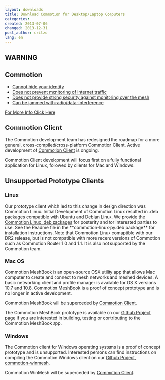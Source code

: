 ```yaml
---
layout: downloads
title: Download Commotion for Desktop/Laptop Computers
categories:
created: 2013-07-06
changed: 2013-12-31
post_author: critzo
lang: en
---
```

<div class="warning-label">
<div class="warning-top">
<h2>WARNING</h2>
</div>

<div class="warning-bottom">
<h2>Commotion</h2>

<ul>
        <li><a href="/understanding-commotions-warning-label#anonymity">Cannot hide your identity</a></li>
        <li><a href="/understanding-commotions-warning-label#internet">Does not prevent monitoring of internet traffic</a></li>
        <li><a href="/understanding-commotions-warning-label#monitoring">Does not provide strong security against monitoring over the mesh</a></li>
        <li><a href="/understanding-commotions-warning-label#jamming">Can be jammed with radio/data-interference</a></li>
</ul>
<a href="/understanding-commotions-warning-label">For More Info Click Here</a></div>
</div>
<h2>Commotion Client</h2>
<p>The Commotion development team has redesigned the roadmap for a more general, cross-compiled/cross-platform Commotion Client. Active development of <a href="https://github.com/opentechinstitute/commotion-client">Commotion Client</a> is ongoing.</p>

<p>Commotion Client development will focus first on a fully functional application for Linux, followed by clients for Mac and Windows.</p>

<h2>Unsupported Prototype Clients</h2>

<h3>Linux</h3>
<p>Our prototype client which led to this change in design direction was Commotion Linux. Initial Development of Commotion Linux resulted in .deb packages compatible with Ubuntu and Debian Linux. We provide the <a href="https://downloads.commotionwireless.net/linux" target="_blank">Commotion Linux .deb packages</a> for posterity and for interested parties to use. See the Readme file in the **commotion-linux-py.deb package** for installation instructions. Note that Commotion Linux comaptible with our DR2 release, but is not compatible with more recent versions of Commotion such as Commotion Router 1.0 and 1.1. It is also not supported by the Commotion team.</p>

<h3>Mac OS</h3>

<p>Commotion MeshBook is an open-source OSX utility app that allows Mac computer to create and connect to mesh networks and meshed devices. A basic networking client and profile manager is available for OS X versions 10.7 and 10.8. Commotion MeshBook is a proof of concept prototype and is no longer in active development.</p>

<p>Commotion MeshBook will be superceded by <a href="https://github.com/opentechinstitute/commotion-client">Commotion Client</a>.</p>

<p>The Commotion MeshBook prototype is available on our <a href="https://github.com/opentechinstitute/commotion-meshbook" target="_blank">Github Project page</a> if you are interested in building, testing or contributing to the Commotion MeshBook app.</p>

<h3>Windows</h3>

<p>The Commotion client for Windows operating systems is a proof of concept prototype and is unsupported. Interested persons can find instructions on compiling the Commotion Windows client on our <a href="https://github.com/opentechinstitute/commotion-winmesh">Github Project, commotion-winmesh</a>.</p>

<p>Commotion WinMesh will be superceded by <a href="https://github.com/opentechinstitute/commotion-client">Commotion Client</a>.</p>
